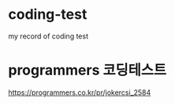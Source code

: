 # coding-test
my record of coding test

# programmers 코딩테스트 
https://programmers.co.kr/pr/jokercsi_2584
